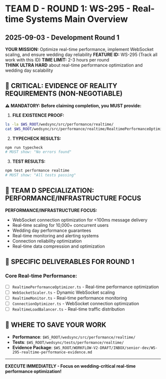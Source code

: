 # TEAM D - ROUND 1: WS-295 - Real-time Systems Main Overview
## 2025-09-03 - Development Round 1

**YOUR MISSION:** Optimize real-time performance, implement WebSocket scaling, and ensure wedding day reliability
**FEATURE ID:** WS-295 (Track all work with this ID)
**TIME LIMIT:** 2-3 hours per round  
**THINK ULTRA HARD** about real-time performance optimization and wedding day scalability

## 🚨 CRITICAL: EVIDENCE OF REALITY REQUIREMENTS (NON-NEGOTIABLE)

**⚠️ MANDATORY: Before claiming completion, you MUST provide:**

1. **FILE EXISTENCE PROOF:**
```bash
ls -la $WS_ROOT/wedsync/src/performance/realtime/
cat $WS_ROOT/wedsync/src/performance/realtime/RealtimePerformanceOptimizer.ts | head-20
```

2. **TYPECHECK RESULTS:**
```bash
npm run typecheck
# MUST show: "No errors found"
```

3. **TEST RESULTS:**
```bash
npm test performance realtime
# MUST show: "All tests passing"
```

## 🎯 TEAM D SPECIALIZATION: PERFORMANCE/INFRASTRUCTURE FOCUS

**PERFORMANCE/INFRASTRUCTURE FOCUS:**
- WebSocket connection optimization for <100ms message delivery
- Real-time scaling for 10,000+ concurrent users
- Wedding day performance guarantees
- Real-time monitoring and alerting systems
- Connection reliability optimization
- Real-time data compression and optimization

## 🎯 SPECIFIC DELIVERABLES FOR ROUND 1

### Core Real-time Performance:
- [ ] `RealtimePerformanceOptimizer.ts` - Real-time performance optimization
- [ ] `WebSocketScaler.ts` - Dynamic WebSocket scaling
- [ ] `RealtimeMonitor.ts` - Real-time performance monitoring
- [ ] `ConnectionOptimizer.ts` - WebSocket connection optimization
- [ ] `RealtimeLoadBalancer.ts` - Real-time traffic distribution

## 💾 WHERE TO SAVE YOUR WORK
- **Performance**: `$WS_ROOT/wedsync/src/performance/realtime/`
- **Tests**: `$WS_ROOT/wedsync/tests/performance/realtime/`
- **Evidence Package**: `$WS_ROOT/WORKFLOW-V2-DRAFT/INBOX/senior-dev/WS-295-realtime-performance-evidence.md`

---

**EXECUTE IMMEDIATELY - Focus on wedding-critical real-time performance optimization!**
